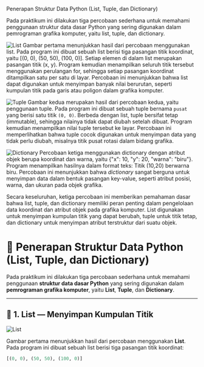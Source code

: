  Penerapan Struktur Data Python (List, Tuple, dan Dictionary)

Pada praktikum ini dilakukan tiga percobaan sederhana untuk memahami penggunaan struktur data dasar Python yang sering digunakan dalam pemrograman grafika komputer, yaitu list, tuple, dan dictionary.

![List](https://github.com/user-attachments/assets/38629cb9-7232-4786-b88c-ccc475f539f2)
Gambar pertama menunjukkan hasil dari percobaan menggunakan list. Pada program ini dibuat sebuah list berisi tiga pasangan titik koordinat, yaitu [(0, 0), (50, 50), (100, 0)]. 
Setiap elemen di dalam list merupakan pasangan titik (x, y). Program kemudian menampilkan seluruh titik tersebut menggunakan perulangan for, sehingga setiap pasangan koordinat
ditampilkan satu per satu di layar. Percobaan ini menunjukkan bahwa list dapat digunakan untuk menyimpan banyak nilai berurutan, seperti kumpulan titik pada garis atau poligon 
dalam grafika komputer.

![Tuple](https://github.com/user-attachments/assets/f6961872-ab80-43c9-8d07-a1ed8a007c08)
Gambar kedua merupakan hasil dari percobaan kedua, yaitu penggunaan tuple. Pada program ini dibuat sebuah tuple bernama `pusat` yang berisi satu titik `(0, 0)`. Berbeda dengan 
list, tuple bersifat tetap (immutable), sehingga nilainya tidak dapat diubah setelah dibuat. Program kemudian menampilkan nilai tuple tersebut ke layar.
Percobaan ini memperlihatkan bahwa tuple cocok digunakan untuk menyimpan data yang tidak perlu diubah, misalnya titik pusat rotasi dalam bidang grafika.

![Dictionary](https://github.com/user-attachments/assets/1c4f10cc-d27d-41b7-8c11-e79a06111bc6)
Percobaan ketiga menggunakan dictionary dengan atribut objek berupa koordinat dan warna, yaitu {"x": 10, "y": 20, "warna": "biru"}. Program menampilkan 
hasilnya dalam format teks: Titik (10,20) berwarna biru. Percobaan ini menunjukkan bahwa *dictionary* sangat berguna untuk menyimpan data dalam bentuk 
pasangan key-value, seperti atribut posisi, warna, dan ukuran pada objek grafika.

Secara keseluruhan, ketiga percobaan ini memberikan pemahaman dasar bahwa list, tuple, dan dictionary memiliki peran penting dalam pengelolaan data koordinat dan atribut
objek pada grafika komputer. List digunakan untuk menyimpan kumpulan titik yang dapat berubah, tuple untuk titik tetap, dan dictionary untuk menyimpan atribut terstruktur
dari suatu objek.

# 🧩 Penerapan Struktur Data Python (List, Tuple, dan Dictionary)

Pada praktikum ini dilakukan tiga percobaan sederhana untuk memahami penggunaan **struktur data dasar Python** yang sering digunakan dalam **pemrograman grafika komputer**, yaitu **List**, **Tuple**, dan **Dictionary**.

---

## 🔹 1. List — Menyimpan Kumpulan Titik

![List](https://github.com/user-attachments/assets/38629cb9-7232-4786-b88c-ccc475f539f2)

Gambar pertama menunjukkan hasil dari percobaan menggunakan **List**.  
Pada program ini dibuat sebuah list berisi tiga pasangan titik koordinat:
```python
[(0, 0), (50, 50), (100, 0)]


